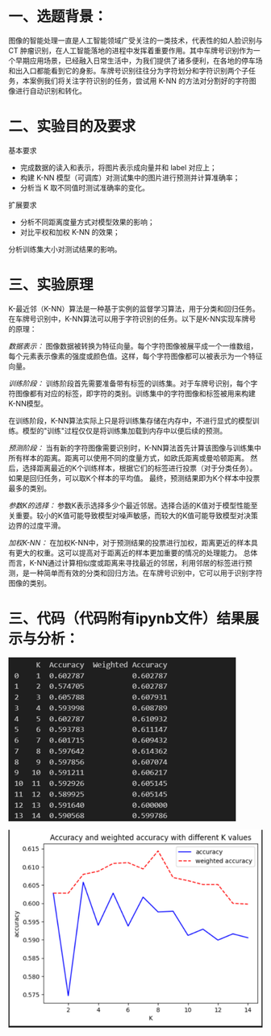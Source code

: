 # 一、选题背景：
图像的智能处理一直是人工智能领域广受关注的一类技术，代表性的如人脸识别与 CT 肿瘤识别，在人工智能落地的进程中发挥着重要作用。其中车牌号识别作为一个早期应用场景，已经融入日常生活中，为我们提供了诸多便利，在各地的停车场和出入口都能看到它的身影。车牌号识别往往分为字符划分和字符识别两个子任务，本案例我们将关注字符识别的任务，尝试用 K-NN 的方法对分割好的字符图像进行自动识别和转化。

# 二、实验目的及要求
基本要求
- 完成数据的读入和表示，将图片表示成向量并和 label 对应上；
- 构建 K-NN 模型（可调库）对测试集中的图片进行预测并计算准确率；
- 分析当 K 取不同值时测试准确率的变化。

扩展要求
- 分析不同距离度量方式对模型效果的影响；
- 对比平权和加权 K-NN 的效果；

分析训练集大小对测试结果的影响。




# 三、实验原理
K-最近邻（K-NN）算法是一种基于实例的监督学习算法，用于分类和回归任务。在车牌号识别中，K-NN算法可以用于字符识别的任务。以下是K-NN实现车牌号的原理：

*数据表示：*
图像数据被转换为特征向量。每个字符图像被展平成一个一维数组，每个元素表示像素的强度或颜色值。这样，每个字符图像都可以被表示为一个特征向量。

*训练阶段：*
训练阶段首先需要准备带有标签的训练集。对于车牌号识别，每个字符图像都有对应的标签，即字符的类别。训练集中的字符图像和标签被用来构建K-NN模型。

在训练阶段，K-NN算法实际上只是将训练集存储在内存中，不进行显式的模型训练。模型的"训练"过程仅仅是将训练集加载到内存中以便后续的预测。

*预测阶段：*
当有新的字符图像需要识别时，K-NN算法首先计算该图像与训练集中所有样本的距离。距离可以使用不同的度量方式，如欧氏距离或曼哈顿距离。
然后，选择距离最近的K个训练样本，根据它们的标签进行投票（对于分类任务）。如果是回归任务，可以取K个样本的平均值。
最终，预测结果即为K个样本中投票最多的类别。

*参数K的选择：*
参数K表示选择多少个最近邻居。选择合适的K值对于模型性能至关重要。较小的K值可能导致模型对噪声敏感，而较大的K值可能导致模型对决策边界的过度平滑。

*加权K-NN：*
在加权K-NN中，对于预测结果的投票进行加权，距离更近的样本具有更大的权重。这可以提高对于距离近的样本更加重要的情况的处理能力。
总体而言，K-NN通过计算相似度或距离来寻找最近的邻居，利用邻居的标签进行预测，是一种简单而有效的分类和回归方法。在车牌号识别中，它可以用于识别字符图像的类别。

# 三、代码（代码附有ipynb文件）结果展示与分析：

<img src="./figure1.png"></img>


<img src="./figure2.png"></img>

